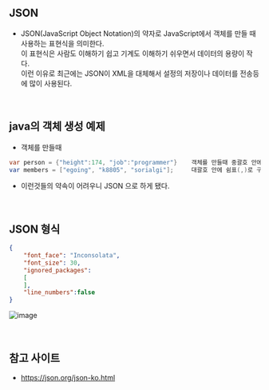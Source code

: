 ## JSON 
- JSON(JavaScript Object Notation)의 약자로 JavaScript에서 객체를 만들 때 사용하는 표현식을 의미한다.  
  이 표현식은 사람도 이해하기 쉽고 기계도 이해하기 쉬우면서 데이터의 용량이 작다.   
  이런 이유로 최근에는 JSON이 XML을 대체해서 설정의 저장이나 데이터를 전송등에 많이 사용된다.  

<br/>

## java의 객체 생성 예제
- 객체를 만들때 
```java
var person = {"height":174, "job":"programmer"}    객체를 만들때 중괄호 안에 height 와 job 이라는것은 쉼표(,) 로 구분된 규칙(약속)을 지켜야 한다.
var members = ["egoing", "k8805", "sorialgi"];     대괄호 안에 쉼표(,)로 구분하면 배열 규칙이라고 정한다. 
```
- 이런것들의 약속이 어려우니 JSON 으로 하게 됐다. 

<br/>

## JSON 형식 
```json
{
    "font_face": "Inconsolata",
    "font_size": 30,
    "ignored_packages":
    [
    ],
    "line_numbers":false
}
```

![image](https://user-images.githubusercontent.com/40311906/136728376-6f405587-c437-433f-a059-83977f763d21.png)


<br/>

## 참고 사이트 
- https://json.org/json-ko.html
